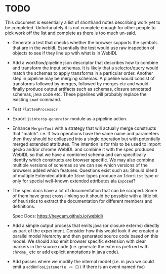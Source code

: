 # TODO

This document is essentially a list of shorthand notes describing work yet to be completed.
Unfortunately it is not complete enough for other people to pick work off the list and
complete as there is too much un-said.

* Generate a test that checks whether the browser supports the symbols that are in the webidl. Essentially the test
  would use raw inspection of objects to see if they line up with what is in WebIDL

* Add a workflow/pipeline json descriptor that describes how to combine and transform the input schemas. It is
  likely that a selector/query would match the schemas to apply transforms in a particular order. Another step
  in pipeline may be merging schemas. A pipeline would consist of transforms followed by merges, followed by
  merges etc and would finally produce output artifacts such as schemas, closure annotated schemas, java code etc.
  These pipelines will probably replace the existing `Load` command.

* Test `FlattenProcessor`

* Export `jsinterop-generator` module as a pipeline action.

* Enhance `MergerTool` with a strategy that will actually merge constructs that "match". i.e. If two operations
  have the same name and parameters then they should be collapsed into a single operation but with potentially
  merged extended attributes. The intention is for this to be used to import gecko and/or chrome WebIDL and combine
  it with the spec produced WebIDL so that we have a combined schema and can specifically identify which constructs
  are browser specific. We may also combine multiple versions of schemas so we can see which versions of the browsers
  added which features. Questions exist such as: Should blend of multiple Extended attribute `Ident` types produce
  an `IdentList` type or only for special well-known extended attributes ala `Exposed`?

* The spec docs have a lot of documentation that can be scraped. Some of them have great cross-linking
  so it should be possible with a little bit of heuristics to extract the documentation for different
  members and definitions.

  Spec Docs: https://heycam.github.io/webidl/

* Add a simple output process that emits java (or closure externs) directly as part of the experiment. Consider
  how this would look if we created a parallel model hierarchy and then generated source code based on this model.
  We should also emit browser specific extension with clear markers in the source code (i.e. generate the externs
  prefixed with `chrome_` etc or add explicit annotations in java code).

* Add passes where we modify the internal model (i.e. in java we could emit a `addOnFooListener(e -> {})` if there
  is an event named `foo`)
